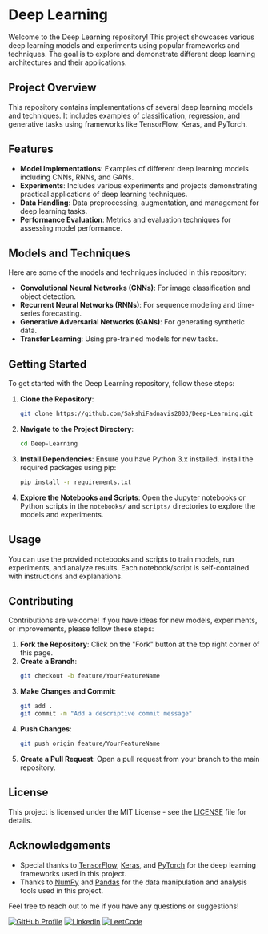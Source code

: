 # Deep Learning

Welcome to the Deep Learning repository! This project showcases various deep learning models and experiments using popular frameworks and techniques. The goal is to explore and demonstrate different deep learning architectures and their applications.

## Project Overview

This repository contains implementations of several deep learning models and techniques. It includes examples of classification, regression, and generative tasks using frameworks like TensorFlow, Keras, and PyTorch.

## Features

- **Model Implementations**: Examples of different deep learning models including CNNs, RNNs, and GANs.
- **Experiments**: Includes various experiments and projects demonstrating practical applications of deep learning techniques.
- **Data Handling**: Data preprocessing, augmentation, and management for deep learning tasks.
- **Performance Evaluation**: Metrics and evaluation techniques for assessing model performance.

## Models and Techniques

Here are some of the models and techniques included in this repository:

- **Convolutional Neural Networks (CNNs)**: For image classification and object detection.
- **Recurrent Neural Networks (RNNs)**: For sequence modeling and time-series forecasting.
- **Generative Adversarial Networks (GANs)**: For generating synthetic data.
- **Transfer Learning**: Using pre-trained models for new tasks.

## Getting Started

To get started with the Deep Learning repository, follow these steps:

1. **Clone the Repository**:
   ```bash
   git clone https://github.com/SakshiFadnavis2003/Deep-Learning.git
   ```

2. **Navigate to the Project Directory**:
   ```bash
   cd Deep-Learning
   ```

3. **Install Dependencies**:
   Ensure you have Python 3.x installed. Install the required packages using pip:
   ```bash
   pip install -r requirements.txt
   ```

4. **Explore the Notebooks and Scripts**:
   Open the Jupyter notebooks or Python scripts in the `notebooks/` and `scripts/` directories to explore the models and experiments.

## Usage

You can use the provided notebooks and scripts to train models, run experiments, and analyze results. Each notebook/script is self-contained with instructions and explanations.

## Contributing

Contributions are welcome! If you have ideas for new models, experiments, or improvements, please follow these steps:

1. **Fork the Repository**: Click on the "Fork" button at the top right corner of this page.
2. **Create a Branch**:
   ```bash
   git checkout -b feature/YourFeatureName
   ```
3. **Make Changes and Commit**:
   ```bash
   git add .
   git commit -m "Add a descriptive commit message"
   ```
4. **Push Changes**:
   ```bash
   git push origin feature/YourFeatureName
   ```
5. **Create a Pull Request**: Open a pull request from your branch to the main repository.

## License

This project is licensed under the MIT License - see the [LICENSE](LICENSE) file for details.

## Acknowledgements

- Special thanks to [TensorFlow](https://www.tensorflow.org/), [Keras](https://keras.io/), and [PyTorch](https://pytorch.org/) for the deep learning frameworks used in this project.
- Thanks to [NumPy](https://numpy.org/) and [Pandas](https://pandas.pydata.org/) for the data manipulation and analysis tools used in this project.

Feel free to reach out to me if you have any questions or suggestions!

[![GitHub Profile](https://img.shields.io/badge/Profile-Sakshi%20Fadnavis-blue?logo=github&style=flat-square)](https://github.com/SakshiFadnavis2003)
[![LinkedIn](https://img.shields.io/badge/LinkedIn-Sakshi%20Fadnavis-blue?logo=linkedin&style=flat-square)](https://www.linkedin.com/in/sakshi-fadnavis-3023a9240/)
[![LeetCode](https://img.shields.io/badge/LeetCode-Sakshi%20Fadnavis-orange?logo=leetcode&style=flat-square)](https://leetcode.com/u/fadnavis_sakshi/)
